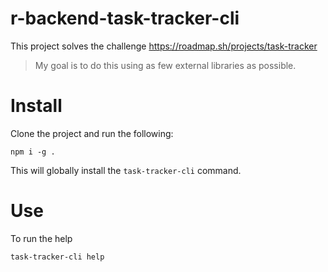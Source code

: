 # r-backend-task-tracker-cli

This project solves the challenge https://roadmap.sh/projects/task-tracker

> My goal is to do this using as few external libraries as possible.

# Install

Clone the project and run the following:

```
npm i -g .
````

This will globally install the `task-tracker-cli` command.

# Use

To run the help

```
task-tracker-cli help
```

